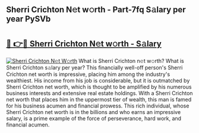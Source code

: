 ## Sherri Crichton N𝚎t w𝚘rth - Part-7fq S𝚊lary per year PySVb

# <h2><a href="http://gc2n4y.nevu.top/?p=Sherri+Crichton">🔗 👉🔴 Sherri Crichton N𝚎t w𝚘rth - S𝚊lary</a></h2>

[![Sherri Crichton N𝚎t W𝚘rth](https://i.imgur.com/Oavwk0R.jpeg)](http://gc2n4y.nevu.top/?p=Sherri+Crichton)
What is Sherri Crichton n𝚎t w𝚘rth? What is Sherri Crichton s𝚊lary per year?
This financially well-off person's Sherri Crichton net worth is impressive, placing him among the industry's wealthiest. His income from his job is considerable, but it is outmatched by Sherri Crichton net worth, which is thought to be amplified by his numerous business interests and extensive real estate holdings. With a Sherri Crichton net worth that places him in the uppermost tier of wealth, this man is famed for his business acumen and financial prowess. This rich individual, whose Sherri Crichton net worth is in the billions and who earns an impressive salary, is a prime example of the force of perseverance, hard work, and financial acumen.
